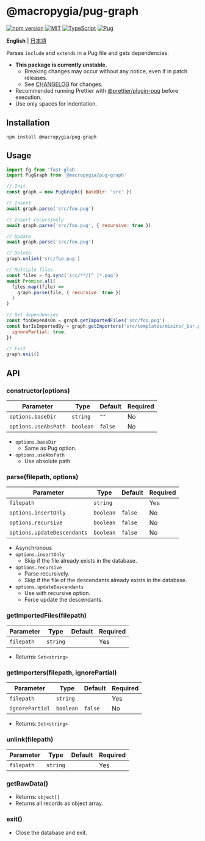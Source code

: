 # @macropygia/pug-graph

[![npm version](https://img.shields.io/npm/v/@macropygia/pug-graph.svg?style=flat-square)](https://www.npmjs.com/package/@macropygia/pug-graph)
[![MIT](https://img.shields.io/npm/l/@macropygia/pug-graph?style=flat-square)](./LICENSE)
[![TypeScript](https://img.shields.io/badge/TypeScript-3178c6?style=flat-square&logo=typescript&logoColor=white)](https://www.typescriptlang.org/)
[![Pug](https://img.shields.io/badge/Pug-a86454?style=flat-square&logo=pug&logoColor=white)](https://pugjs.org/)

**English** | [日本語](README.ja_JP.md)

Parses `include` and `extends` in a Pug file and gets dependencies.

- **This package is currently unstable.**
    - Breaking changes may occur without any notice, even if in patch releases.
    - See [CHANGELOG](CHANGELOG.md) for changes.
- Recommended running Prettier with [@prettier/plugin-pug](https://www.npmjs.com/package/@prettier/plugin-pug) before execution.
- Use only spaces for indentation.

## Installation

```shell
npm install @macropygia/pug-graph
```

## Usage

```js
import fg from 'fast-glob'
import PugGraph from '@macropygia/pug-graph'

// Init
const graph = new PugGraph({ baseDir: 'src' })

// Insert
await graph.parse('src/foo.pug')

// Insert recursively
await graph.parse('src/foo.pug', { recursive: true })

// Update
await graph.parse('src/foo.pug')

// Delete
graph.unlink('src/foo.pug')

// Multiple files
const files = fg.sync('src/**/[^_]*.pug')
await Promise.all(
  files.map((file) =>
    graph.parse(file, { recursive: true })
  )
)

// Get dependencies
const fooDependsOn = graph.getImportedFiles('src/foo.pug')
const barIsImportedBy = graph.getImporters('src/templates/mixins/_bar.pug', {
  ignorePartial: true,
})

// Exit
graph.exit()
```

## API

### constructor(options)

| Parameter            | Type      | Default | Required |
| -------------------- | --------- | ------- | -------- |
| `options.baseDir`    | `string`  | `""`    | No       |
| `options.useAbsPath` | `boolean` | `false` | No       |

- `options.baseDir`
    - Same as Pug option.
- `options.useAbsPath`
    - Use absolute path.

### parse(filepath, options)

| Parameter                   | Type      | Default | Required |
| --------------------------- | --------- | ------- | -------- |
| `filepath`                  | `string`  |         | Yes      |
| `options.insertOnly`        | `boolean` | `false` | No       |
| `options.recursive`         | `boolean` | `false` | No       |
| `options.updateDescendants` | `boolean` | `false` | No       |

- Asynchronous
- `options.insertOnly`
    - Skip if the file already exists in the database.
- `options.recursive`
    - Parse recursively.
    - Skip if the file of the descendants already exists in the database.
- `options.updateDescendants`
    - Use with recursive option.
    - Force update the descendants.

### getImportedFiles(filepath)

| Parameter  | Type     | Default | Required |
| ---------- | -------- | ------- | -------- |
| `filepath` | `string` |         | Yes      |

- Returns: `Set<string>`

### getImporters(filepath, ignorePartial)

| Parameter       | Type      | Default | Required |
| --------------- | --------- | ------- | -------- |
| `filepath`      | `string`  |         | Yes      |
| `ignorePartial` | `boolean` | `false` | No       |

- Returns: `Set<string>`

### unlink(filepath)

| Parameter  | Type     | Default | Required |
| ---------- | -------- | ------- | -------- |
| `filepath` | `string` |         | Yes      |

### getRawData()

- Returns: `object[]`
- Returns all records as object array.

### exit()

- Close the database and exit.
